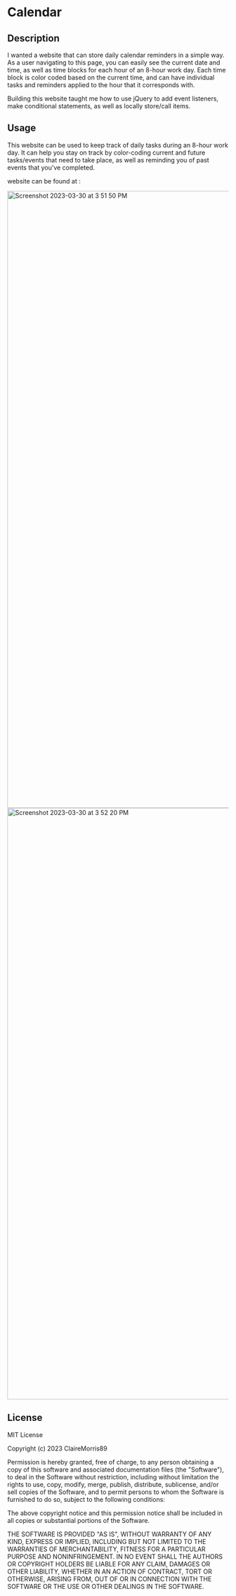 # Calendar

## Description

I wanted a website that can store daily calendar reminders in a simple way. As a user navigating to this page, you can easily see the current date and time, as well as time blocks for each hour of an 8-hour work day. Each time block is color coded based on the current time, and can have individual tasks and reminders applied to the hour that it corresponds with.

Building this website taught me how to use jQuery to add event listeners, make conditional statements, as well as locally store/call items.


## Usage

This website can be used to keep track of daily tasks during an 8-hour work day. It can help you stay on track by color-coding current and future tasks/events that need to take place, as well as reminding you of past events that you've completed.

website can be found at : 

<img width="1404" alt="Screenshot 2023-03-30 at 3 51 50 PM" src="https://user-images.githubusercontent.com/124100820/228972949-8d0172a2-91d7-4054-a0cb-90903287d66d.png">

<img width="1346" alt="Screenshot 2023-03-30 at 3 52 20 PM" src="https://user-images.githubusercontent.com/124100820/228973005-941fade0-06d7-46e2-9013-bb37665aefce.png">


## License 

MIT License

Copyright (c) 2023 ClaireMorris89

Permission is hereby granted, free of charge, to any person obtaining a copy
of this software and associated documentation files (the "Software"), to deal
in the Software without restriction, including without limitation the rights
to use, copy, modify, merge, publish, distribute, sublicense, and/or sell
copies of the Software, and to permit persons to whom the Software is
furnished to do so, subject to the following conditions:

The above copyright notice and this permission notice shall be included in all
copies or substantial portions of the Software.

THE SOFTWARE IS PROVIDED "AS IS", WITHOUT WARRANTY OF ANY KIND, EXPRESS OR
IMPLIED, INCLUDING BUT NOT LIMITED TO THE WARRANTIES OF MERCHANTABILITY,
FITNESS FOR A PARTICULAR PURPOSE AND NONINFRINGEMENT. IN NO EVENT SHALL THE
AUTHORS OR COPYRIGHT HOLDERS BE LIABLE FOR ANY CLAIM, DAMAGES OR OTHER
LIABILITY, WHETHER IN AN ACTION OF CONTRACT, TORT OR OTHERWISE, ARISING FROM,
OUT OF OR IN CONNECTION WITH THE SOFTWARE OR THE USE OR OTHER DEALINGS IN THE
SOFTWARE.
